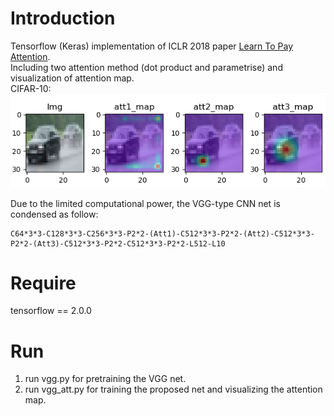 # Introduction
Tensorflow (Keras) implementation of ICLR 2018 paper [Learn To Pay Attention](https://openreview.net/forum?id=HyzbhfWRW).  
Including two attention method (dot product and parametrise) and visualization of attention map.  
CIFAR-10:  
![CAR](https://github.com/KennCoder7/LearnToPayAttention-tensorflow/blob/main/car.png)

Due to the limited computational power, the VGG-type CNN net is condensed as follow:  
```
C64*3*3-C128*3*3-C256*3*3-P2*2-(Att1)-C512*3*3-P2*2-(Att2)-C512*3*3-P2*2-(Att3)-C512*3*3-P2*2-C512*3*3-P2*2-L512-L10
```
# Require
tensorflow == 2.0.0

# Run
1. run vgg.py for pretraining the VGG net.  
2. run vgg_att.py for training the proposed net and visualizing the attention map.
